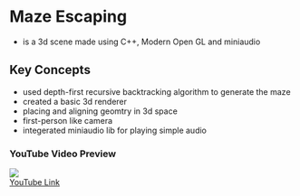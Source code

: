 # Maze Escaping

- is a 3d scene made using C++, Modern Open GL and miniaudio

## Key Concepts
- used depth-first recursive backtracking algorithm to generate the maze
- created a basic 3d renderer
- placing and aligning geomtry in 3d space
- first-person like camera
- integerated miniaudio lib for playing simple audio

### YouTube Video Preview
<div>
	<img src="https://i.ytimg.com/vi/JRB7b89bpu8/hqdefault.jpg?sqp=-oaymwE2CNACELwBSFXyq4qpAygIARUAAIhCGAFwAcABBvABAfgB_gmAApQFigIMCAAQARhjIGMoYzAP&rs=AOn4CLBEY0NH38gcUVNVJGRi_PxrFcJRBQ">
</div>
<div>
	<a href="https://youtu.be/JRB7b89bpu8">YouTube Link</a>
</div>